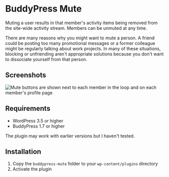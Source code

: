 # BuddyPress Mute

Muting a user results in that member's activity items being removed from the site-wide activity stream. Members can be unmuted at any time.

There are many reasons why you might want to mute a person. A friend could be posting too many promotional messages or a former colleague might be regularly talking about work projects. In many of these situations, blocking or unfriending aren't appropriate solutions because you don't want to dissociate yourself from that person.

## Screenshots

![Mute buttons are shown next to each member in the loop and on each member's profile page](https://raw.githubusercontent.com/henrywright/buddypress-mute/master/screenshot-1.png)

## Requirements

 - WordPress 3.5 or higher
 - BuddyPress 1.7 or higher

The plugin may work with earlier versions but I haven't tested.

## Installation

1. Copy the `buddypress-mute` folder to your `wp-content/plugins` directory
2. Activate the plugin